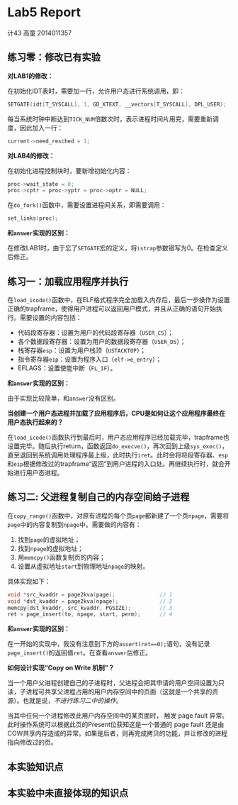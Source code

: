# Lab5 Report

计43 高童 2014011357

## 练习零：修改已有实验

**对LAB1的修改：**

在初始化IDT表时，需要加一行，允许用户态进行系统调用，即：

```C
SETGATE(idt[T_SYSCALL], 1, GD_KTEXT, __vectors[T_SYSCALL], DPL_USER);
```

每当系统时钟中断达到`TICK_NUM`倍数次时，表示进程时间片用完，需要重新调度，因此加入一行：

```C
current->need_resched = 1;
```

**对LAB4的修改：**

在初始化进程控制块时，要新增初始化内容：

```C
proc->wait_state = 0;
proc->cptr = proc->yptr = proc->optr = NULL;
```

在`do_fork()`函数中，需要设置进程间关系，即需要调用：

```C
set_links(proc);
```

**和`answer`实现的区别：**

在修改LAB1时，由于忘了`SETGATE`宏的定义，将`istrap`参数错写为0。在检查定义后修正。

## 练习一：加载应用程序并执行

在`load_icode()`函数中，在ELF格式程序完全加载入内存后，最后一步操作为设置正确的trapframe，使得用户进程可以返回用户模式，并且从正确的语句开始执行。需要设置的内容包括：

- 代码段寄存器：设置为用户的代码段寄存器（`USER_CS`）；
- 各个数据段寄存器：设置为用户的数据段寄存器（`USER_DS`）；
- 栈寄存器`esp`：设置为用户栈顶（`USTACKTOP`）；
- 指令寄存器`eip`：设置为程序入口（`elf->e_entry`）；
- EFLAGS：设置使能中断（`FL_IF`）。

**和`answer`实现的区别：**

由于实现比较简单，和`answer`没有区别。

**当创建一个用户态进程并加载了应用程序后，CPU是如何让这个应用程序最终在用户态执行起来的？**

在`load_icode()`函数执行到最后时，用户态应用程序已经加载完毕，trapframe也设置完毕。随后执行return，函数返回`do_execve()`，再次回到上级`sys_exec()`，直至退回到系统调用处理程序最上级，此时执行`iret`。此时会将将段寄存器、`esp`和`eip`根据修改过的trapframe“返回”到用户进程的入口处。再继续执行时，就会开始进行用户态进程。

## 练习二: 父进程复制自己的内存空间给子进程

在`copy_range()`函数中，对原有进程的每个页`page`都新建了一个页`npage`，需要将`page`中的内容复制到`npage`中。需要做的内容有：

1. 找到`page`的虚拟地址；
2. 找到`npage`的虚拟地址；
3. 用`memcpy()`函数复制页的内容；
4. 设置从虚拟地址`start`到物理地址`npage`的映射。

具体实现如下：

```C
void *src_kvaddr = page2kva(page);              // 1
void *dst_kvaddr = page2kva(npage);             // 2
memcpy(dst_kvaddr, src_kvaddr, PGSIZE);         // 3
ret = page_insert(to, npage, start, perm);      // 4
```

**和`answer`实现的区别：**

在一开始的实现中，我没有注意到下方的`assert(ret==0);`语句，没有记录`page_insert()`的返回值`ret`。在查看`answer`后修正。

**如何设计实现“Copy on Write 机制”？**

当一个用户父进程创建自己的子进程时，父进程会把其申请的用户空间设置为只读，子进程可共享父进程占用的用户内存空间中的页面（这就是一个共享的资源）。也就是说，*不进行练习二中的操作*。

当其中任何一个进程修改此用户内存空间中的某页面时， 触发 page fault 异常。此时操作系统可以根据此页的Present位获知这是一个普通的 page fault 还是由COW共享内存造成的异常。如果是后者，则再完成拷贝的功能，并让修改的进程指向修改过的页。

## 本实验知识点



## 本实验中未直接体现的知识点

